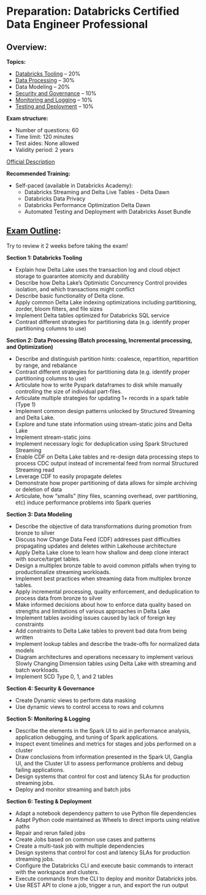 # Preparation: Databricks Certified Data Engineer Professional 

## Overview:

**Topics:**

- [Databricks Tooling](https://github.com/seobando/CERTIFICATIONS_DATABRICKS_DATA_ENGINEER_PRO/blob/main/notes/data_modeling.md) – 20%
- [Data Processing](https://github.com/seobando/CERTIFICATIONS_DATABRICKS_DATA_ENGINEER_PRO/blob/main/notes/data_processing.md) – 30%
- Data Modeling – 20%
- [Security and Governance](https://github.com/seobando/CERTIFICATIONS_DATABRICKS_DATA_ENGINEER_PRO/blob/main/notes/databricks_tooling.md) – 10%
- [Monitoring and Logging](https://github.com/seobando/CERTIFICATIONS_DATABRICKS_DATA_ENGINEER_PRO/blob/main/notes/monitoring_and_logging.md) – 10%
- [Testing and Deployment](https://github.com/seobando/CERTIFICATIONS_DATABRICKS_DATA_ENGINEER_PRO/blob/main/notes/security_and_governance.md) – 10%

**Exam structure:**

- Number of questions: 60
- Time limit: 120 minutes
- Test aides: None allowed
- Validity period: 2 years

[Official Description](http://databricks.com/learn/certification/data-engineer-professional)

**Recommended Training:**
- Self-paced (available in Databricks Academy):
  - Databricks Streaming and Delta Live Tables - Delta Dawn
  - Databricks Data Privacy
  - Databricks Performance Optimization Delta Dawn
  - Automated Testing and Deployment with Databricks Asset Bundle
 
## [Exam Outline](https://www.databricks.com/sites/default/files/2025-02/databricks-certified-data-engineer-professional-exam-guide-1-mar-2025.pdf):

Try to review it 2 weeks before taking the exam!

**Section 1: Databricks Tooling**
- Explain how Delta Lake uses the transaction log and cloud object storage to guarantee
atomicity and durability
- Describe how Delta Lake’s Optimistic Concurrency Control provides isolation, and which
transactions might conflict
- Describe basic functionality of Delta clone.
- Apply common Delta Lake indexing optimizations including partitioning, zorder, bloom
filters, and file sizes
- Implement Delta tables optimized for Databricks SQL service
- Contrast different strategies for partitioning data (e.g. identify proper partitioning columns
to use)

**Section 2: Data Processing (Batch processing, Incremental processing, and Optimization)**
- Describe and distinguish partition hints: coalesce, repartition, repartition by range, and
rebalance
- Contrast different strategies for partitioning data (e.g. identify proper partitioning columns
to use)
- Articulate how to write Pyspark dataframes to disk while manually controlling the size of
individual part-files.
- Articulate multiple strategies for updating 1+ records in a spark table (Type 1)
- Implement common design patterns unlocked by Structured Streaming and Delta Lake.
- Explore and tune state information using stream-static joins and Delta Lake
- Implement stream-static joins
- Implement necessary logic for deduplication using Spark Structured Streaming
- Enable CDF on Delta Lake tables and re-design data processing steps to process CDC
output instead of incremental feed from normal Structured Streaming read
- Leverage CDF to easily propagate deletes
- Demonstrate how proper partitioning of data allows for simple archiving or deletion of data
- Articulate, how “smalls” (tiny files, scanning overhead, over partitioning, etc) induce
performance problems into Spark queries

**Section 3: Data Modeling**
- Describe the objective of data transformations during promotion from bronze to silver
- Discuss how Change Data Feed (CDF) addresses past difficulties propagating updates and
deletes within Lakehouse architecture
- Apply Delta Lake clone to learn how shallow and deep clone interact with source/target
tables.
- Design a multiplex bronze table to avoid common pitfalls when trying to productionalize
streaming workloads.
- Implement best practices when streaming data from multiplex bronze tables.
- Apply incremental processing, quality enforcement, and deduplication to process data from
bronze to silver
- Make informed decisions about how to enforce data quality based on strengths and
limitations of various approaches in Delta Lake
- Implement tables avoiding issues caused by lack of foreign key constraints
- Add constraints to Delta Lake tables to prevent bad data from being written
- Implement lookup tables and describe the trade-offs for normalized data models
- Diagram architectures and operations necessary to implement various Slowly Changing
Dimension tables using Delta Lake with streaming and batch workloads.
- Implement SCD Type 0, 1, and 2 tables

**Section 4: Security & Governance**
- Create Dynamic views to perform data masking
- Use dynamic views to control access to rows and columns

**Section 5: Monitoring & Logging**
- Describe the elements in the Spark UI to aid in performance analysis, application debugging,
and tuning of Spark applications.
- Inspect event timelines and metrics for stages and jobs performed on a cluster
- Draw conclusions from information presented in the Spark UI, Ganglia UI, and the Cluster UI
to assess performance problems and debug failing applications.
- Design systems that control for cost and latency SLAs for production streaming jobs.
- Deploy and monitor streaming and batch jobs

**Section 6: Testing & Deployment**
- Adapt a notebook dependency pattern to use Python file dependencies
- Adapt Python code maintained as Wheels to direct imports using relative paths
- Repair and rerun failed jobs
- Create Jobs based on common use cases and patterns
- Create a multi-task job with multiple dependencies
- Design systems that control for cost and latency SLAs for production streaming jobs.
- Configure the Databricks CLI and execute basic commands to interact with the workspace
and clusters.
- Execute commands from the CLI to deploy and monitor Databricks jobs.
- Use REST API to clone a job, trigger a run, and export the run output
